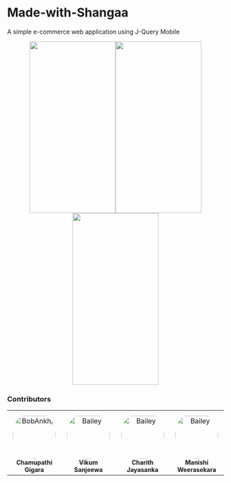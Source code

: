 # Made-with-Shangaa
A simple e-commerce web application using J-Query Mobile

<p align="center">
<img src="SS%201.png?raw=true" width="200" height="400" /><img src="SS%2002.png?raw=true" width="200" height="400" /><img src="SS%203.png?raw=true" width="200" height="400" />
</p>  

### Contributors

<table align="center">
<tr>
    <td align="center" style="word-wrap: break-word; width: 150.0; height: 150.0">
        <a href=https://github.com/gigara>
            <img src=https://avatars.githubusercontent.com/u/16335290?v=4 width="100;"  style="border-radius:50%;align-items:center;justify-content:center;overflow:hidden;padding-top:10px" alt=BobAnkh/>
            <br />
            <sub style="font-size:14px"><b>Chamupathi Gigara</b></sub>
        </a>
    </td>
    <td align="center" style="word-wrap: break-word; width: 150.0; height: 150.0">
        <a href=https://github.com/vikumkbv>
            <img src=https://avatars.githubusercontent.com/u/33031034?v=4 width="100;"  style="border-radius:50%;align-items:center;justify-content:center;overflow:hidden;padding-top:10px" alt=Bailey Harrington/>
            <br />
            <sub style="font-size:14px"><b>Vikum Sanjeewa</b></sub>
        </a>
    </td>
  <td align="center" style="word-wrap: break-word; width: 150.0; height: 150.0">
        <a href=https://github.com/charithjayasanka>
            <img src=https://avatars.githubusercontent.com/u/33053033?v=4 width="100;"  style="border-radius:50%;align-items:center;justify-content:center;overflow:hidden;padding-top:10px" alt=Bailey Harrington/>
            <br />
            <sub style="font-size:14px"><b>Charith Jayasanka</b></sub>
        </a>
    </td>
  <td align="center" style="word-wrap: break-word; width: 150.0; height: 150.0">
        <a href=https://github.com/ManiWee>
            <img src=https://avatars.githubusercontent.com/u/37861406?v=4 width="100;"  style="border-radius:50%;align-items:center;justify-content:center;overflow:hidden;padding-top:10px" alt=Bailey Harrington/>
            <br />
            <sub style="font-size:14px"><b>Manishi Weerasekara</b></sub>
        </a>
    </td>
</tr>
</table>
